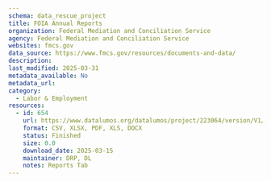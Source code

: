 ```yaml
---
schema: data_rescue_project 
title: FOIA Annual Reports
organization: Federal Mediation and Conciliation Service
agency: Federal Mediation and Conciliation Service
websites: fmcs.gov
data_source: https://www.fmcs.gov/resources/documents-and-data/
description: 
last_modified: 2025-03-31
metadata_available: No
metadata_url: 
category:
  - Labor & Employment 
resources:
  - id: 654
    url: https://www.datalumos.org/datalumos/project/223064/version/V1/view
    format: CSV, XLSX, PDF, XLS, DOCX
    status: Finished
    size: 0.0
    download_date: 2025-03-15
    maintainer: DRP, DL
    notes: Reports Tab
---
```

